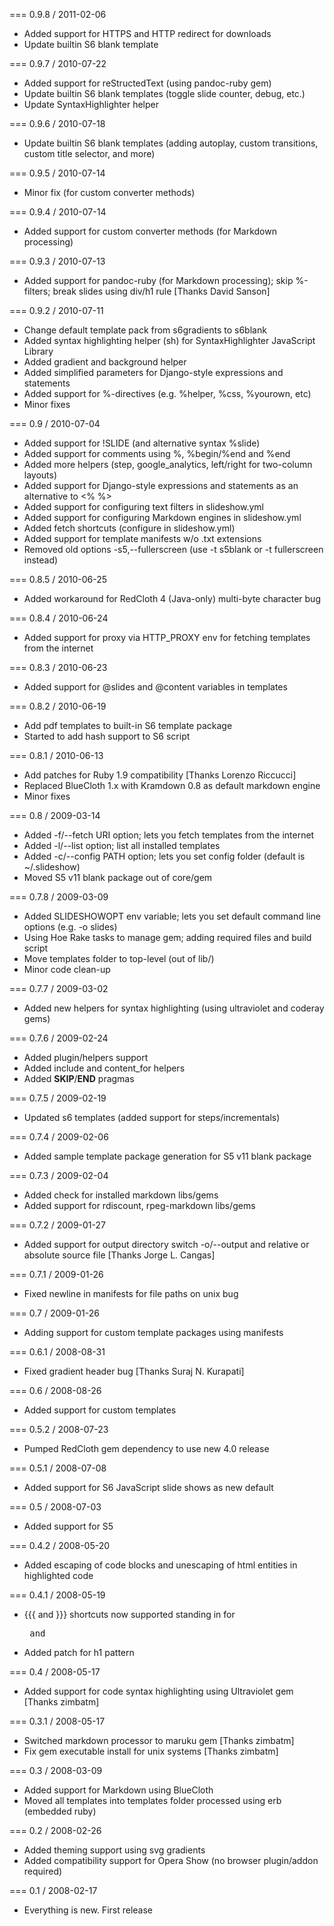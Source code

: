 === 0.9.8 / 2011-02-06

* Added support for HTTPS and HTTP redirect for downloads
* Update builtin S6 blank template

=== 0.9.7 / 2010-07-22

* Added support for reStructedText (using pandoc-ruby gem)
* Update builtin S6 blank templates (toggle slide counter, debug, etc.)
* Update SyntaxHighlighter helper

=== 0.9.6 / 2010-07-18

* Update builtin S6 blank templates (adding autoplay, custom transitions, custom title selector, and more)

=== 0.9.5 / 2010-07-14

* Minor fix (for custom converter methods)

=== 0.9.4 / 2010-07-14

* Added support for custom converter methods (for Markdown processing)

=== 0.9.3 / 2010-07-13

* Added support for pandoc-ruby (for Markdown processing); skip %-filters; break slides using div/h1 rule [Thanks David Sanson]

=== 0.9.2 / 2010-07-11

* Change default template pack from s6gradients to s6blank
* Added syntax highlighting helper (sh) for SyntaxHighlighter JavaScript Library
* Added gradient and background helper
* Added simplified parameters for Django-style expressions and statements
* Added support for %-directives (e.g. %helper, %css, %yourown, etc)
* Minor fixes 

=== 0.9  / 2010-07-04

* Added support for !SLIDE (and alternative syntax %slide)
* Added support for comments using %, %begin/%end and %end
* Added more helpers (step, google_analytics, left/right for two-column layouts)
* Added support for Django-style expressions and statements as an alternative to <% %>
* Added support for configuring text filters in slideshow.yml
* Added support for configuring Markdown engines in slideshow.yml
* Added fetch shortcuts (configure in slideshow.yml)
* Added support for template manifests w/o .txt extensions 
* Removed old options -s5,--fullerscreen (use -t s5blank or -t fullerscreen instead) 

=== 0.8.5  / 2010-06-25

* Added workaround for RedCloth 4 (Java-only) multi-byte character bug 

=== 0.8.4  / 2010-06-24

* Added support for proxy via HTTP_PROXY env for fetching templates from the internet

=== 0.8.3  / 2010-06-23

* Added support for @slides and @content variables in templates

=== 0.8.2  / 2010-06-19

* Add pdf templates to built-in S6 template package
* Started to add hash support to S6 script  

=== 0.8.1 / 2010-06-13

* Add patches for Ruby 1.9 compatibility [Thanks Lorenzo Riccucci]
* Replaced BlueCloth 1.x with Kramdown 0.8 as default markdown engine
* Minor fixes

=== 0.8 / 2009-03-14

* Added -f/--fetch URI option; lets you fetch templates from the internet
* Added -l/--list option; list all installed templates
* Added -c/--config PATH option; lets you set config folder (default is ~/.slideshow)
* Moved S5 v11 blank package out of core/gem

=== 0.7.8 / 2009-03-09

* Added SLIDESHOWOPT env variable; lets you set default command line options (e.g. -o slides)
* Using Hoe Rake tasks to manage gem; adding required files and build script
* Move templates folder to top-level (out of lib/)
* Minor code clean-up

=== 0.7.7 / 2009-03-02

* Added new helpers for syntax highlighting (using ultraviolet and coderay gems)

=== 0.7.6 / 2009-02-24

* Added plugin/helpers support
* Added include and content_for helpers
* Added __SKIP__/__END__ pragmas

=== 0.7.5 / 2009-02-19

* Updated s6 templates (added support for steps/incrementals)

=== 0.7.4 / 2009-02-06

* Added sample template package generation for S5 v11 blank package

=== 0.7.3 / 2009-02-04

* Added check for installed markdown libs/gems
* Added support for rdiscount, rpeg-markdown libs/gems

=== 0.7.2 / 2009-01-27

* Added support for output directory switch -o/--output and relative or absolute source file [Thanks Jorge L. Cangas]

=== 0.7.1 / 2009-01-26

* Fixed newline in manifests for file paths on unix bug

=== 0.7 / 2009-01-26

* Adding support for custom template packages using manifests

=== 0.6.1 / 2008-08-31

* Fixed gradient header bug [Thanks Suraj N. Kurapati]

=== 0.6 / 2008-08-26

* Added support for custom templates

=== 0.5.2 / 2008-07-23

* Pumped RedCloth gem dependency to use new 4.0 release

=== 0.5.1 / 2008-07-08

* Added support for S6 JavaScript slide shows as new default

=== 0.5 / 2008-07-03

* Added support for S5

=== 0.4.2 / 2008-05-20

* Added escaping of code blocks and unescaping of html entities in highlighted code

=== 0.4.1 / 2008-05-19

* {{{ and }}} shortcuts now supported standing in for <pre class='code'> and </pre>
* Added patch for h1 pattern

=== 0.4 / 2008-05-17

* Added support for code syntax highlighting using Ultraviolet gem [Thanks zimbatm]

=== 0.3.1 / 2008-05-17

* Switched markdown processor to maruku gem [Thanks zimbatm]
* Fix gem executable install for unix systems [Thanks zimbatm]

=== 0.3 / 2008-03-09

* Added support for Markdown using BlueCloth
* Moved all templates into templates folder processed using erb (embedded ruby)

=== 0.2 / 2008-02-26

* Added theming support using svg gradients
* Added compatibility support for Opera Show (no browser plugin/addon required)

=== 0.1 / 2008-02-17

* Everything is new. First release
